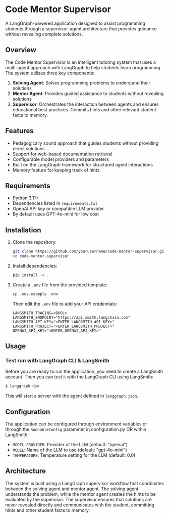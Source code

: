# Code Mentor Supervisor

A LangGraph-powered application designed to assist programming students through a supervisor-agent architecture that provides guidance without revealing complete solutions.

## Overview

The Code Mentor Supervisor is an intelligent tutoring system that uses a multi-agent approach with LangGraph to help students learn programming. The system utilizes three key components:

1. **Solving Agent**: Solves programming problems to understand their solutions
2. **Mentor Agent**: Provides guided assistance to students without revealing solutions
3. **Supervisor**: Orchestrates the interaction between agents and ensures educational best practices. Commits hints and other relevant student facts to memory.

## Features

- Pedagogically sound approach that guides students without providing direct solutions
- Support for web-based documentation retrieval
- Configurable model providers and parameters
- Built on the LangGraph framework for structured agent interactions
- Memory feature for keeping track of hints.

## Requirements

- Python 3.11+
- Dependencies listed in `requirements.txt`
- OpenAI API key or compatible LLM provider
- By default uses GPT-4o-mini for low cost

## Installation

1. Clone the repository:
   ```bash
   git clone https://github.com/yourusername/code-mentor-supervisor.git
   cd code-mentor-supervisor
   ```

2. Install dependencies:
   ```bash
   pip install -e .
   ```

3. Create a `.env` file from the provided template:
   ```bash
   cp .env.example .env
   ```
   Then edit the `.env` file to add your API credentials:
   ```
   LANGSMITH_TRACING=<BOOL>
   LANGSMITH_ENDPOINT="https://api.smith.langchain.com"
   LANGSMITH_API_KEY="<ENTER_LANGSMITH_API_KEY>"
   LANGSMITH_PROJECT="<ENTER_LANGSMITH_PROJECT>"
   OPENAI_API_KEY="<ENTER_OPENAI_API_KEY>"
   ```

## Usage

### Test run with LangGraph CLI & LangSmith

Before you are ready to run the application, you need to create a LangSmith account. Then you can test it with the LangGraph CLI using LangSmith:

```bash
$ langgraph dev
```

This will start a server with the agent defined in `langgraph.json`.

## Configuration

The application can be configured through environment variables or through the `RunnableConfig` parameter in configuration.py OR within LangSmith:

- `MODEL_PROVIDER`: Provider of the LLM (default: "openai")
- `MODEL`: Name of the LLM to use (default: "gpt-4o-mini")
- `TEMPERATURE`: Temperature setting for the LLM (default: 0.0)

## Architecture

The system is built using a LangGraph supervisor workflow that coordinates between the solving agent and mentor agent. The solving agent understands the problem, while the mentor agent creates the hints to be evaluated by the supervisor. The supervisor ensures that solutions are never revealed directly and communicates with the student, committing hints and other student facts to memory.
